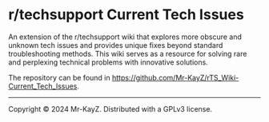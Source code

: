 # r/techsupport Current Tech Issues
An extension of the r/techsupport wiki that explores more obscure and unknown tech issues and provides unique fixes beyond standard troubleshooting methods. This wiki serves as a resource for solving rare and perplexing technical problems with innovative solutions.

The repository can be found in https://github.com/Mr-KayZ/rTS_Wiki-Current_Tech_Issues.

---
Copyright © 2024 Mr-KayZ. Distributed with a GPLv3 license.
